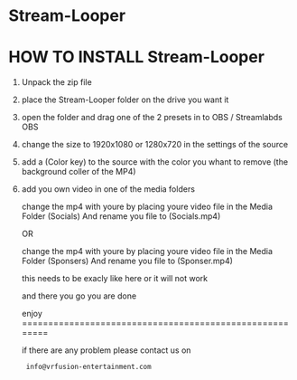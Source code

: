# Stream-Looper
 
# HOW TO INSTALL Stream-Looper

1. Unpack the zip file
2. place the Stream-Looper folder on the drive you want it 
2. open the folder and drag one of the 2 presets in to OBS / Streamlabds OBS 
3. change the size to 1920x1080 or 1280x720 in the settings of the source
4. add a (Color key) to the source with the color you whant to remove (the background coller of the MP4)
5. add you own video in one of the media folders 

    change the mp4 with youre by placing youre video file in the Media Folder (Socials)
    And rename you file to (Socials.mp4)

    OR

    change the mp4 with youre by placing youre video file in the Media Folder (Sponsers)
    And rename you file to (Sponser.mp4)

    this needs to be exacly like here or it will not work

    and there you go you are done 

    enjoy 
 ========================================================
 


    if there are any problem please contact us on 

        info@vrfusion-entertainment.com